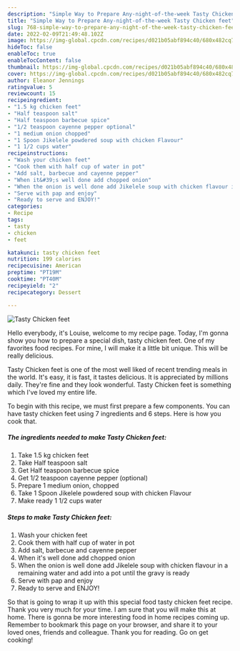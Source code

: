 ```yaml
---
description: "Simple Way to Prepare Any-night-of-the-week Tasty Chicken feet"
title: "Simple Way to Prepare Any-night-of-the-week Tasty Chicken feet"
slug: 768-simple-way-to-prepare-any-night-of-the-week-tasty-chicken-feet
date: 2022-02-09T21:49:48.102Z
image: https://img-global.cpcdn.com/recipes/d021b05abf894c40/680x482cq70/tasty-chicken-feet-recipe-main-photo.jpg
hideToc: false
enableToc: true
enableTocContent: false
thumbnail: https://img-global.cpcdn.com/recipes/d021b05abf894c40/680x482cq70/tasty-chicken-feet-recipe-main-photo.jpg
cover: https://img-global.cpcdn.com/recipes/d021b05abf894c40/680x482cq70/tasty-chicken-feet-recipe-main-photo.jpg
author: Eleanor Jennings
ratingvalue: 5
reviewcount: 15
recipeingredient:
- "1.5 kg chicken feet"
- "Half teaspoon salt"
- "Half teaspoon barbecue spice"
- "1/2 teaspoon cayenne pepper optional"
- "1 medium onion chopped"
- "1 Spoon Jikelele powdered soup with chicken Flavour"
- "1 1/2 cups water"
recipeinstructions:
- "Wash your chicken feet"
- "Cook them with half cup of water in pot"
- "Add salt, barbecue and cayenne pepper"
- "When it&#39;s well done add chopped onion"
- "When the onion is well done add Jikelele soup with chicken flavour in a remaining water and add into a pot until the gravy is ready"
- "Serve with pap and enjoy"
- "Ready to serve and ENJOY!"
categories:
- Recipe
tags:
- tasty
- chicken
- feet

katakunci: tasty chicken feet 
nutrition: 199 calories
recipecuisine: American
preptime: "PT19M"
cooktime: "PT40M"
recipeyield: "2"
recipecategory: Dessert

---
```



![Tasty Chicken feet](https://img-global.cpcdn.com/recipes/d021b05abf894c40/680x482cq70/tasty-chicken-feet-recipe-main-photo.jpg)

Hello everybody, it's Louise, welcome to my recipe page. Today, I'm gonna show you how to prepare a special dish, tasty chicken feet. One of my favorites food recipes. For mine, I will make it a little bit unique. This will be really delicious.

Tasty Chicken feet is one of the most well liked of recent trending meals in the world. It's easy, it is fast, it tastes delicious. It is appreciated by millions daily. They're fine and they look wonderful. Tasty Chicken feet is something which I've loved my entire life.




To begin with this recipe, we must first prepare a few components. You can have tasty chicken feet using 7 ingredients and 6 steps. Here is how you cook that.

<!--inarticleads1-->

##### The ingredients needed to make Tasty Chicken feet:

1. Take 1.5 kg chicken feet
1. Take Half teaspoon salt
1. Get Half teaspoon barbecue spice
1. Get 1/2 teaspoon cayenne pepper (optional)
1. Prepare 1 medium onion, chopped
1. Take 1 Spoon Jikelele powdered soup with chicken Flavour
1. Make ready 1 1/2 cups water




<!--inarticleads2-->

##### Steps to make Tasty Chicken feet:

1. Wash your chicken feet
1. Cook them with half cup of water in pot
1. Add salt, barbecue and cayenne pepper
1. When it&#39;s well done add chopped onion
1. When the onion is well done add Jikelele soup with chicken flavour in a remaining water and add into a pot until the gravy is ready
1. Serve with pap and enjoy
1. Ready to serve and ENJOY!



So that is going to wrap it up with this special food tasty chicken feet recipe. Thank you very much for your time. I am sure that you will make this at home. There is gonna be more interesting food in home recipes coming up. Remember to bookmark this page on your browser, and share it to your loved ones, friends and colleague. Thank you for reading. Go on get cooking!
